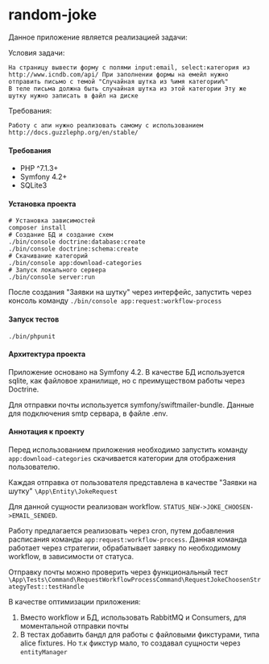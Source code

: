 # random-joke

Данное приложение является реализацией задачи:

Условия задачи:

	На страницу вывести форму с полями input:email, select:категория из http://www.icndb.com/api/ При заполнении формы на емейл нужно отправить письмо с темой "Случайная шутка из %имя категории%"
	В теле письма должна быть случайная шутка из этой категории Эту же шутку нужно записать в файл на диске

Требования:

	Работу с апи нужно реализовать самому с использованием http://docs.guzzlephp.org/en/stable/

#### Требования

- PHP ^7.1.3+
- Symfony 4.2+
- SQLite3

#### Установка проекта

~~~
# Установка зависимостей
composer install
# Создание БД и создание схем
./bin/console doctrine:database:create
./bin/console doctrine:schema:create
# Скачивание категорий
./bin/console app:download-categories
# Запуск локального сервера
./bin/console server:run
~~~

После создания "Заявки на шутку" через интерфейс, запустить через консоль команду `./bin/console app:request:workflow-process`

#### Запуск тестов
~~~
./bin/phpunit
~~~

#### Архитектура проекта

Приложение основано на Symfony 4.2. В качестве БД используется sqlite, как файловое хранилище, но с преимуществом работы через Doctrine.

Для отправки почты используется symfony/swiftmailer-bundle. Данные для подключения smtp сервара, в файле .env.

#### Аннотация к проекту

Перед использованием приложения необходимо запустить команду `app:download-categories` скачивается категории для отображения пользователю.

Каждая отправка от пользователя представлена в качестве "Заявки на шутку" `\App\Entity\JokeRequest`

Для данной сущности реализован workflow. `STATUS_NEW->JOKE_CHOOSEN->EMAIL_SENDED`. 

Работу предлагается реализовать через cron, путем добавления расписания команды `app:request:workflow-process`. Данная команда работает через стратегии, обрабатывает заявку по необходимому workflow, в зависимости от статуса.

Отправку почты можно проверить через функциональный тест `\App\Tests\Command\RequestWorkflowProcessCommand\RequestJokeChoosenStrategyTest::testHandle`

В качестве оптимизации приложения:
1. Вместо workflow и БД, использовать RabbitMQ и Consumers, для моментальной отправки почты
2. В тестах добавить бандл для работы с файловыми фикстурами, типа alice fixtures. Но т.к фикстур мало, то создавал сущности через `entityManager`